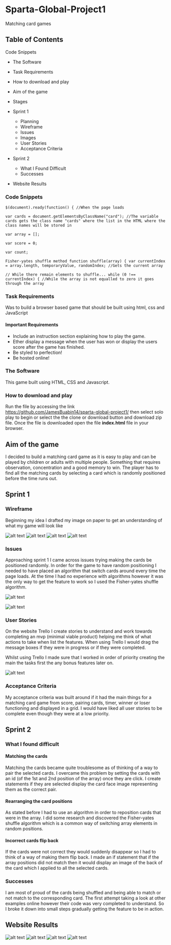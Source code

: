 # Sparta-Global-Project1

Matching card games

## Table of Contents

Code Snippets

- The Software
- Task Requirements
- How to download and play
- Aim of the game
- Stages
- Sprint 1

  - Planning
  - Wireframe
  - Issues
  - Images
  - User Stories
  - Acceptance Criteria

- Sprint 2

  - What I Found Difficult
  - Successes

- Website Results

### Code Snippets

`$(document).ready(function() { //When the page loads`

`var cards = document.getElementsByClassName("card"); //The variable cards gets the class name "cards" where the list in the HTML where the class names will be stored in`

`var array = [];`

`var score = 0;`

`var count;`

`Fisher-yates shuffle method function shuffle(array) { var currentIndex = array.length, temporaryValue, randomIndex; //Gets the current array`

`// While there remain elements to shuffle... while (0 !== currentIndex) { //While the array is not equalled to zero it goes through the array`

### Task Requirements

Was to build a browser based game that should be built using html, css and JavaScript

#### Important Requirements

- Include an instruction section explaining how to play the game.
- Ether display a message when the user has won or display the users score after the game has finished.
- Be styled to perfection!
- Be hosted online!

### The Software

This game built using HTML, CSS and Javascript.

### How to download and play

Run the file by accessing the link <https://github.com/JamesBuabin14/sparta-global-project1/> then select solo play to begin or select the the clone or download button and download zip file. Once the file is downloaded open the file **index.html** file in your browser.

## Aim of the game

I decided to build a matching card game as it is easy to play and can be played by children or adults with multiple people. Something that requires observation, concentration and a good memory to win. The player has to find all the matching cards by selecting a card which is randomly positioned before the time runs out.

## Sprint 1

### Wireframe

Beginning my idea I drafted my image on paper to get an understanding of what my game will look like

![alt text](img/wireframe1.jpg "Wireframe") ![alt text](img/wireframe2.jpg "Wireframe") ![alt text](img/wireframe3.jpg "Wireframe") ![alt text](img/wireframe4.jpg "Wireframe")

### Issues

Approaching sprint 1 I came across issues trying making the cards be positioned randomly. In order for the game to have random positioning I needed to have placed an algorithm that switch cards around every time the page loads. At the time I had no experience with algorithms however it was the only way to get the feature to work so I used the Fisher-yates shuffle algorithm.

![alt text](img/code1.png "code1")

![alt text](img/code2.png "code2")

### User Stories ###

On the website Trello I create stories to understand and work towards completing an mvp (minimal viable product) helping me think of what actions to take when list the features. When using Trello I would drag the message boxes if they were in progress or if they were completed.

Whilst using Trello I made sure that I worked in order of priority creating the main the tasks first the any bonus features later on.

![alt text](img/Trello.png "Trello")

### Acceptance Criteria

My acceptance criteria was built around if it had the main things for a matching card game from score, pairing cards, timer, winner or loser functioning and displayed in a grid. I would have liked all user stories to be complete even though they were at a low priority.

## Sprint 2

### What I found difficult

#### Matching the cards

Matching the cards became quite troublesome as of thinking of a way to pair the selected cards. I overcame this problem by setting the cards with an id (of the 1st and 2nd position of the array) once they are click. I create statements if they are selected display the card face image representing them as the correct pair.

#### Rearranging the card positions

As stated before I had to use an algorithm in order to reposition cards that were in the array. I did some research and discovered the Fisher-yates shuffle algorithm which is a common way of switching array elements in random positions.

#### Incorrect cards flip back

If the cards were not correct they would suddenly disappear so I had to think of a way of making them flip back. I made an if statement that if the array positions did not match then it would display an image of the back of the card which I applied to all the selected cards.

### Successes

I am most of proud of the cards being shuffled and being able to match or not match to the corresponding card. The first attempt taking a look at other examples online however their code was very completed to understand. So I broke it down into small steps gradually getting the feature to be in action.

## Website Results

![alt text](img/web1.png "Wireframe") ![alt text](img/web2.png "Wireframe") ![alt text](img/web3.png "Wireframe") ![alt text](img/web4.png "Wireframe")
